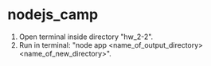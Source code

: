 # nodejs_camp

1. Open terminal inside directory "hw_2-2".
2. Run in terminal: "node app <name_of_output_directory> <name_of_new_directory>".